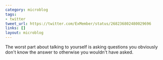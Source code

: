 ```yaml
---
category: microblog
tags:
- twitter
tweet_url: https://twitter.com/ExMember/status/268236802480029696
links: []
layout: microblog
---
```

The worst part about talking to yourself is asking questions you obviously don't know the answer to otherwise you wouldn't have asked.
